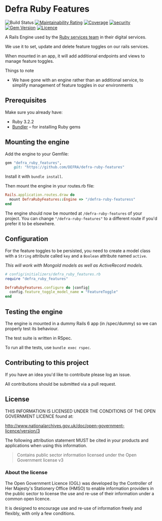 # Defra Ruby Features

![Build Status](https://github.com/DEFRA/defra-ruby-features/workflows/CI/badge.svg?branch=main)
[![Maintainability Rating](https://sonarcloud.io/api/project_badges/measure?project=DEFRA_defra-ruby-features&metric=sqale_rating)](https://sonarcloud.io/dashboard?id=DEFRA_defra-ruby-features)
[![Coverage](https://sonarcloud.io/api/project_badges/measure?project=DEFRA_defra-ruby-features&metric=coverage)](https://sonarcloud.io/dashboard?id=DEFRA_defra-ruby-features)
[![security](https://hakiri.io/github/DEFRA/defra-ruby-features/main.svg)](https://hakiri.io/github/DEFRA/defra-ruby-features/main)
[![Gem Version](https://badge.fury.io/rb/defra_ruby_features.svg)](https://badge.fury.io/rb/defra_ruby_features)
[![Licence](https://img.shields.io/badge/Licence-OGLv3-blue.svg)](http://www.nationalarchives.gov.uk/doc/open-government-licence/version/3)

A Rails Engine used by the [Ruby services team](https://github.com/DEFRA/ruby-services-team) in their digital services.

We use it to set, update and delete feature toggles on our rails services.

When mounted in an app, it will add additional endpoints and views to manage feature toggles.

Things to note

- We have gone with an engine rather than an additional service, to simplify management of feature toggles in our environments

## Prerequisites

Make sure you already have:

- Ruby 3.2.2
- [Bundler](http://bundler.io/) – for installing Ruby gems

## Mounting the engine

Add the engine to your Gemfile:

```ruby
gem "defra_ruby_features",
    git: "https://github.com/DEFRA/defra-ruby-features"
```

Install it with `bundle install`.

Then mount the engine in your routes.rb file:

```ruby
Rails.application.routes.draw do
  mount DefraRubyFeatures::Engine => "/defra-ruby-featuress"
end
```

The engine should now be mounted at `/defra-ruby-features` of your project. You can change `"/defra-ruby-features"` to a different route if you'd prefer it to be elsewhere.

## Configuration

For the feature toggles to be persisted, you need to create a model class with a `String` attribute called `key` and a `Boolean` attribute named `active`.

*This will work with MongoId models as well as ActiveRecord models.*


```ruby
# config/initializers/defra_ruby_features.rb
require "defra_ruby_features"

DefraRubyFeatures.configure do |config|
  config.feature_toggle_model_name = "FeatureToggle"
end
```

## Testing the engine

The engine is mounted in a dummy Rails 6 app (in /spec/dummy) so we can properly test its behaviour.

The test suite is written in RSpec.

To run all the tests, use `bundle exec rspec`.

## Contributing to this project

If you have an idea you'd like to contribute please log an issue.

All contributions should be submitted via a pull request.

## License

THIS INFORMATION IS LICENSED UNDER THE CONDITIONS OF THE OPEN GOVERNMENT LICENCE found at:

<http://www.nationalarchives.gov.uk/doc/open-government-licence/version/3>

The following attribution statement MUST be cited in your products and applications when using this information.

> Contains public sector information licensed under the Open Government license v3

### About the license

The Open Government Licence (OGL) was developed by the Controller of Her Majesty's Stationery Office (HMSO) to enable information providers in the public sector to license the use and re-use of their information under a common open licence.

It is designed to encourage use and re-use of information freely and flexibly, with only a few conditions.
